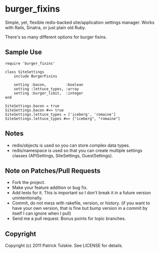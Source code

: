 # burger_fixins

Simple, yet, flexible redis-backed site/application settings manager.  Works with Rails, Sinatra, or just plain old Ruby.

There's so many different options for burger fixins.

## Sample Use
	
	require 'burger_fixins'
	
	class SiteSettings
		include BurgerFixins

		setting :bacon,			:boolean
		setting :lettuce_types,	:array
		setting :burger_limit,	:integer
	end

	SiteSettings.bacon = true
	SiteSettings.bacon #=> true
	SiteSettings.lettuce_types = ['iceberg', 'romaine']
	SiteSettings.lettuce_types #=> ["iceberg", "romaine"]
	
## Notes

* redis/objects is used so you can store complex data types.
* redis/namespace is used so that you can create multiple settings classes (APISettings, SiteSettings, GuestSettings).

## Note on Patches/Pull Requests
 
* Fork the project.
* Make your feature addition or bug fix.
* Add tests for it. This is important so I don't break it in a
  future version unintentionally.
* Commit, do not mess with rakefile, version, or history.
  (if you want to have your own version, that is fine but bump version in a commit by itself I can ignore when I pull)
* Send me a pull request. Bonus points for topic branches.

## Copyright

Copyright (c) 2011 Patrick Tulskie. See LICENSE for details.
